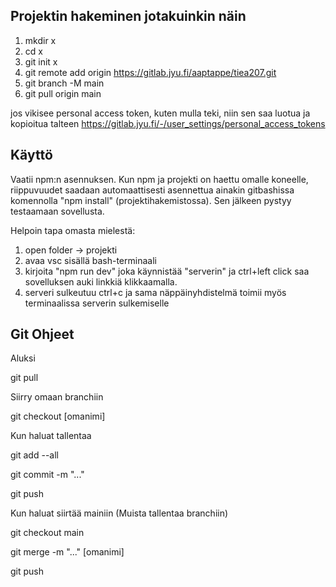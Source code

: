 ## Projektin hakeminen jotakuinkin näin
1. mkdir x
2. cd x
3. git init x
4. git remote add origin https://gitlab.jyu.fi/aaptappe/tiea207.git
5. git branch -M main
6. git pull origin main

jos vikisee personal access token, kuten mulla teki, niin sen saa luotua ja kopioitua talteen
https://gitlab.jyu.fi/-/user_settings/personal_access_tokens

## Käyttö

Vaatii npm:n asennuksen.
Kun npm ja projekti on haettu omalle koneelle,
riippuvuudet saadaan automaattisesti asennettua ainakin gitbashissa komennolla "npm install" (projektihakemistossa).
Sen jälkeen pystyy testaamaan sovellusta.

Helpoin tapa omasta mielestä:
1. open folder -> projekti
2. avaa vsc sisällä bash-terminaali
3. kirjoita "npm run dev" joka käynnistää "serverin"
ja ctrl+left click saa sovelluksen auki linkkiä klikkaamalla. 
4. serveri sulkeutuu ctrl+c ja sama näppäinyhdistelmä toimii myös terminaalissa serverin sulkemiselle

## Git Ohjeet
Aluksi

 git pull


Siirry omaan branchiin

git checkout [omanimi]


Kun haluat tallentaa 

git add --all

git commit -m "..."

git push


Kun haluat siirtää mainiin (Muista tallentaa branchiin)

git checkout main

git merge -m "..." [omanimi]

git push